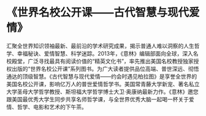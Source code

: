 # 《世界名校公开课——古代智慧与现代爱情》

汇聚全世界知识领袖最新、最前沿的学术研究成果，揭示普通人难以洞察的人生哲学、幸福秘诀、爱情智慧、科学迷踪。2013年，《意林》编辑部面向全球，深入名校殿堂，广泛寻找最具有阅读价值的“精英文化书”，率先推出美国名校教授独家授权出版的“世界名校公开课”系列图书。为广大读者提供品位高端、普世深远、彻悟通达的顶级智慧。《古代智慧与现代爱情——约会时遇见柏拉图》是享誉全世界的美国名校公开课，影响亿万人的普世爱情哲学书。美国常青藤大学新宠、著名私立大学圣母大学哲学教授、斯坦福大学哲学博士大卫·奥康纳最新力作。《意林》邀您跟美国最优秀大学生同步共享名师哲学课，与全世界优秀大脑一起喝一杯关于爱情、哲学、电影和艺术的下午茶。